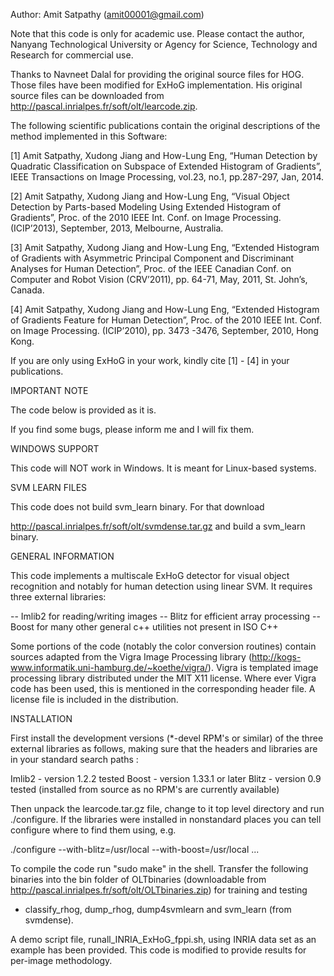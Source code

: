 Author: Amit Satpathy (amit00001@gmail.com)

Note that this code is only for academic use. Please contact the author, Nanyang
Technological University or Agency for Science, Technology and Research for commercial 
use.

Thanks to Navneet Dalal for providing the original source files for HOG. Those 
files have been modified for ExHoG implementation. His original source files can
be downloaded from http://pascal.inrialpes.fr/soft/olt/learcode.zip.

The following scientific publications contain the original descriptions of the 
method implemented in this Software:

[1] Amit Satpathy, Xudong Jiang and How-Lung Eng, “Human Detection by Quadratic 
Classification on Subspace of Extended Histogram of Gradients”, IEEE Transactions on Image
Processing, vol.23, no.1, pp.287-297, Jan, 2014.

[2] Amit Satpathy, Xudong Jiang and How-Lung Eng, “Visual Object Detection by Parts-based 
Modeling Using Extended Histogram of Gradients”, Proc. of the 2010 IEEE Int. Conf. on Image 
Processing. (ICIP’2013), September, 2013, Melbourne, Australia.

[3] Amit Satpathy, Xudong Jiang and How-Lung Eng, “Extended Histogram of Gradients with 
Asymmetric Principal Component and Discriminant Analyses for Human Detection”, Proc. of 
the IEEE Canadian Conf. on Computer and Robot Vision (CRV’2011), pp. 64-71, May, 2011, 
St. John’s, Canada.

[4] Amit Satpathy, Xudong Jiang and How-Lung Eng, “Extended Histogram of Gradients Feature 
for Human Detection”, Proc. of the 2010 IEEE Int. Conf. on Image Processing. (ICIP’2010),
pp. 3473 -3476, September, 2010, Hong Kong.

If you are only using ExHoG in your work, kindly cite [1] - [4] in your publications.

IMPORTANT NOTE

The code below is provided as it is. 

If you find some bugs, please inform me and I will fix them. 

WINDOWS SUPPORT

This code will NOT work in Windows. It is meant for Linux-based systems.
 

SVM LEARN FILES

This code does not build svm_learn binary. For that download

http://pascal.inrialpes.fr/soft/olt/svmdense.tar.gz
and build a svm_learn binary.

GENERAL INFORMATION

This code implements a multiscale ExHoG detector for visual object
recognition and notably for human detection using linear SVM. It requires three 
external libraries:

-- Imlib2       for reading/writing images
-- Blitz        for efficient array processing
-- Boost        for many other general c++ utilities not present in ISO C++

Some portions of the code (notably the color conversion routines)
contain sources adapted from the Vigra Image Processing library
(http://kogs-www.informatik.uni-hamburg.de/~koethe/vigra/). Vigra is
templated image processing library distributed under the MIT X11
license. Where ever Vigra code has been used, this is mentioned in the
corresponding header file. A license file is included in the
distribution.

INSTALLATION

First install the development versions (*-devel RPM's or similar) of
the three external libraries as follows, making sure that the headers
and libraries are in your standard search paths :

Imlib2  - version 1.2.2 tested
Boost   - version 1.33.1 or later
Blitz   - version 0.9 tested (installed from source as no RPM's are
          currently available)

Then unpack the learcode.tar.gz file, change to it top level directory
and run ./configure. If the libraries were installed in nonstandard
places you can tell configure where to find them using, e.g.

  ./configure --with-blitz=/usr/local --with-boost=/usr/local ...
  
To compile the code run "sudo make" in the shell. Transfer the following binaries
into the bin folder of OLTbinaries (downloadable from 
http://pascal.inrialpes.fr/soft/olt/OLTbinaries.zip) for training and testing 
- classify_rhog, dump_rhog, dump4svmlearn and svm_learn (from svmdense). 

A demo script file, runall_INRIA_ExHoG_fppi.sh, using INRIA data set as an example has 
been provided. This code is modified to provide results for per-image methodology.
